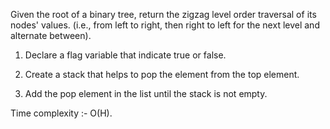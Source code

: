 Given the root of a binary tree, return the zigzag level order traversal of its nodes' values. (i.e., from left to right, then right to left for the next level and alternate between).

<!-- Approach -->

1. Declare a flag variable that indicate true or false.

2. Create a stack that helps to pop the element from the top element.

3. Add the pop element in the list until the stack is not empty.

Time complexity :- O(H).